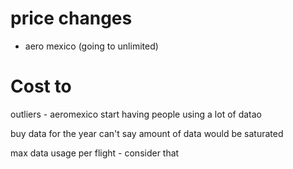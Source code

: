 # price changes
* aero mexico (going to unlimited)


# Cost to 

outliers - aeromexico start having people using a lot of datao


buy data for the year
can't say amount of data would be saturated

max data usage per flight - consider that 


